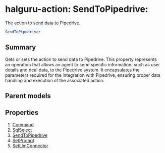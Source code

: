 # halguru-action: SendToPipedrive:

The action to send data to Pipedrive.

```yaml
SendToPipedrive:

```

## Summary

Gets or sets the action to send data to Pipedrive.
This property represents an operation that allows an agent
to send specific information, such as user details and deal data,
to the Pipedrive system. It encapsulates the parameters required
for the integration with Pipedrive, ensuring proper data handling
and execution of the associated action.

## Parent models


## Properties

1. [Command](halguru-action-command.md)
2. [SqlSelect](halguru-action-sqlselect.md)
3. [SendToPipedrive](halguru-action-sendtopipedrive.md)
4. [SetPrompt](halguru-action-setprompt.md)
5. [SetLlmConnector](halguru-action-setllmconnector.md)
